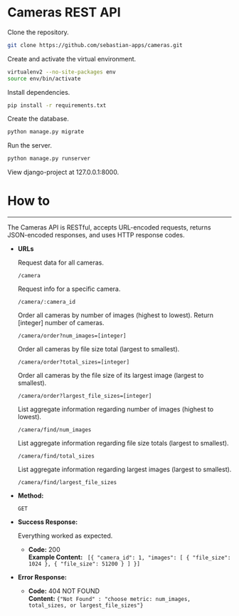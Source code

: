 # Cameras REST API


Clone the repository.

```bash
git clone https://github.com/sebastian-apps/cameras.git
```

Create and activate the virtual environment.

```bash
virtualenv2 --no-site-packages env
source env/bin/activate
```

Install dependencies.

```bash
pip install -r requirements.txt
```

Create the database.

```bash
python manage.py migrate
```

Run the server.

```bash
python manage.py runserver
```

View django-project at 127.0.0.1:8000.


# How to
----

The Cameras API is RESTful, accepts URL-encoded requests, returns JSON-encoded responses, and uses HTTP response codes.


* **URLs**

  Request data for all cameras.

  `/camera` 

  Request info for a specific camera.

  `/camera/:camera_id` 

  Order all cameras by number of images (highest to lowest). Return [integer] number of cameras.

  `/camera/order?num_images=[integer]`

  Order all cameras by file size total (largest to smallest).

  `/camera/order?total_sizes=[integer]`

  Order all cameras by the file size of its largest image (largest to smallest).

  `/camera/order?largest_file_sizes=[integer]`

  List aggregate information regarding number of images (highest to lowest).

  `/camera/find/num_images`

  List aggregate information regarding file size totals (largest to smallest).

  `/camera/find/total_sizes`

  List aggregate information regarding largest images (largest to smallest).

  `/camera/find/largest_file_sizes`


* **Method:**
  
  `GET` 

  
* **Success Response:**
  
  Everything worked as expected.

  * **Code:** 200 <br />
    **Example Content:** `
    [{
        "camera_id": 1,
        "images": [
            {
                "file_size": 1024
            },
            {
                "file_size": 51200
            }
        ]
    }]`
 
* **Error Response:**
  
  * **Code:** 404 NOT FOUND<br />
    **Content:** `{"Not Found" : "choose metric: num_images, total_sizes, or largest_file_sizes"}`
